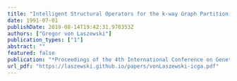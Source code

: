 ```yaml
---
title: "Intelligent Structural Operators for the k-way Graph Partitioning Problem"
date: 1991-07-01
publishDate: 2019-08-14T19:42:31.970353Z
authors: ["Gregor von Laszewski"]
publication_types: ["1"]
abstract: ""
featured: false
publication: "*Proceedings of the 4th International Conference on Genetic Algorithms*"
url_pdf: "https://laszewski.github.io/papers/vonLaszewski-icga.pdf"
---
```


